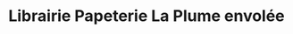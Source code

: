 ---
title: "Librairie Papeterie La Plume envolée"
url: /cugnaux/librairie-papeterie-la-plume-envolee/
shop: livres
---